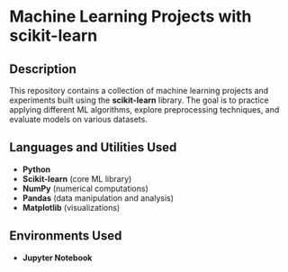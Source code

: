 <h1>Machine Learning Projects with scikit-learn</h1>

<h2>Description</h2>
This repository contains a collection of machine learning projects and experiments built using the <b>scikit-learn</b> library.  
The goal is to practice applying different ML algorithms, explore preprocessing techniques, and evaluate models on various datasets.
<br />

<h2>Languages and Utilities Used</h2>

- <b>Python</b>  
- <b>Scikit-learn</b> (core ML library)
- <b>NumPy</b> (numerical computations)  
- <b>Pandas</b> (data manipulation and analysis)  
- <b>Matplotlib</b> (visualizations)  

<h2>Environments Used</h2>

- <b>Jupyter Notebook</b>

<br />
